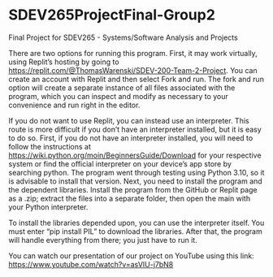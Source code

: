 # SDEV265ProjectFinal-Group2
Final Project for SDEV265 - Systems/Software Analysis and Projects

There are two options for running this program. First, it may work virtually, using Replit’s hosting by going to https://replit.com/@ThomasWarenski/SDEV-200-Team-2-Project. You can create an account with Replit and then select Fork and run. The fork and run option will create a separate instance of all files associated with the program, which you can inspect and modify as necessary to your convenience and run right in the editor.

If you do not want to use Replit, you can instead use an interpreter. This route is more difficult if you don’t have an interpreter installed, but it is easy to do so. First, if you do not have an interpreter installed, you will need to follow the instructions at https://wiki.python.org/moin/BeginnersGuide/Download for your respective system or find the official interpreter on your device’s app store by searching python. The program went through testing using Python 3.10, so it is advisable to install that version. Next, you need to install the program and the dependent libraries. Install the program from the GitHub or Replit page as a .zip; extract the files into a separate folder, then open the main with your Python interpreter.

To install the libraries depended upon, you can use the interpreter itself. You must enter “pip install PIL” to download the libraries. After that, the program will handle everything from there; you just have to run it.

You can watch our presentation of our project on YouTube using this link: https://www.youtube.com/watch?v=asVIU-j7bN8
